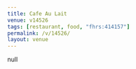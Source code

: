 ```yaml
---
title: Cafe Au Lait
venue: v14526
tags: [restaurant, food, "fhrs:414157"]
permalink: /v/14526/
layout: venue
---
```

null